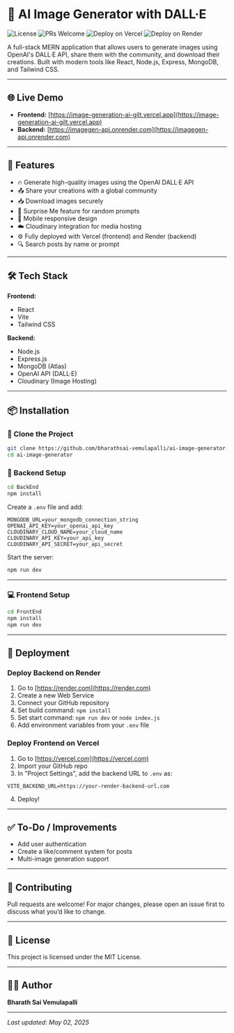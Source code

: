 
# 🧠 AI Image Generator with DALL·E

![License](https://img.shields.io/badge/license-MIT-green.svg)
![PRs Welcome](https://img.shields.io/badge/PRs-welcome-brightgreen.svg)
![Deploy on Vercel](https://vercel.com/button)
![Deploy on Render](https://img.shields.io/badge/Backend-Render-blue)

A full-stack MERN application that allows users to generate images using OpenAI's DALL·E API, share them with the community, and download their creations. Built with modern tools like React, Node.js, Express, MongoDB, and Tailwind CSS.

---

## 🌐 Live Demo

- **Frontend:** [https://image-generation-ai-gilt.vercel.app](https://image-generation-ai-gilt.vercel.app)  
- **Backend:** [https://imagegen-api.onrender.com](https://imagegen-api.onrender.com)

---

## 🚀 Features

- 🔥 Generate high-quality images using the OpenAI DALL·E API
- 📤 Share your creations with a global community
- 📥 Download images securely
- 🧠 Surprise Me feature for random prompts
- 📱 Mobile responsive design
- ☁️ Cloudinary integration for media hosting
- ⚙️ Fully deployed with Vercel (frontend) and Render (backend)
- 🔍 Search posts by name or prompt

---

## 🛠 Tech Stack

**Frontend:**
- React
- Vite
- Tailwind CSS

**Backend:**
- Node.js
- Express.js
- MongoDB (Atlas)
- OpenAI API (DALL·E)
- Cloudinary (Image Hosting)

---

## 📦 Installation

### 📁 Clone the Project

```bash
git clone https://github.com/bharathsai-vemulapalli/ai-image-generator.git
cd ai-image-generator
```

### 🔧 Backend Setup

```bash
cd BackEnd
npm install
```

Create a `.env` file and add:

```env
MONGODB_URL=your_mongodb_connection_string
OPENAI_API_KEY=your_openai_api_key
CLOUDINARY_CLOUD_NAME=your_cloud_name
CLOUDINARY_API_KEY=your_api_key
CLOUDINARY_API_SECRET=your_api_secret
```

Start the server:

```bash
npm run dev
```

---

### 💻 Frontend Setup

```bash
cd FrontEnd
npm install
npm run dev
```

---

## 🚀 Deployment

### Deploy Backend on Render

1. Go to [https://render.com](https://render.com)
2. Create a new Web Service
3. Connect your GitHub repository
4. Set build command: `npm install`
5. Set start command: `npm run dev` or `node index.js`
6. Add environment variables from your `.env` file

### Deploy Frontend on Vercel

1. Go to [https://vercel.com](https://vercel.com)
2. Import your GitHub repo
3. In "Project Settings", add the backend URL to `.env` as:

```env
VITE_BACKEND_URL=https://your-render-backend-url.com
```

4. Deploy!

---

## ✅ To-Do / Improvements

- Add user authentication
- Create a like/comment system for posts
- Multi-image generation support

---

## 🤝 Contributing

Pull requests are welcome! For major changes, please open an issue first to discuss what you’d like to change.

---

## 📄 License

This project is licensed under the MIT License.

---

## 👨‍💻 Author

**Bharath Sai Vemulapalli**  


---

_Last updated: May 02, 2025_
